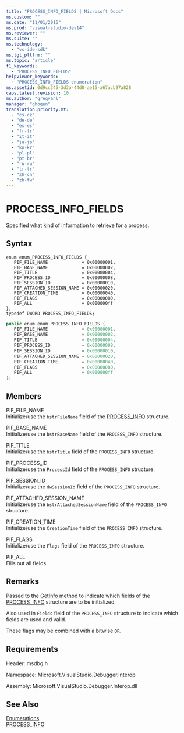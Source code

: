 ```yaml
---
title: "PROCESS_INFO_FIELDS | Microsoft Docs"
ms.custom: ""
ms.date: "11/01/2016"
ms.prod: "visual-studio-dev14"
ms.reviewer: ""
ms.suite: ""
ms.technology: 
  - "vs-ide-sdk"
ms.tgt_pltfrm: ""
ms.topic: "article"
f1_keywords: 
  - "PROCESS_INFO_FIELDS"
helpviewer_keywords: 
  - "PROCESS_INFO_FIELDS enumeration"
ms.assetid: 0d9cc345-3d3a-44d8-ae15-a67acb97a828
caps.latest.revision: 10
ms.author: "gregvanl"
manager: "ghogen"
translation.priority.mt: 
  - "cs-cz"
  - "de-de"
  - "es-es"
  - "fr-fr"
  - "it-it"
  - "ja-jp"
  - "ko-kr"
  - "pl-pl"
  - "pt-br"
  - "ru-ru"
  - "tr-tr"
  - "zh-cn"
  - "zh-tw"
---
```

# PROCESS_INFO_FIELDS
Specified what kind of information to retrieve for a process.  
  
## Syntax  
  
```cpp#  
enum enum_PROCESS_INFO_FIELDS {   
   PIF_FILE_NAME             = 0x00000001,  
   PIF_BASE_NAME             = 0x00000002,  
   PIF_TITLE                 = 0x00000004,  
   PIF_PROCESS_ID            = 0x00000008,  
   PIF_SESSION_ID            = 0x00000010,  
   PIF_ATTACHED_SESSION_NAME = 0x00000020,  
   PIF_CREATION_TIME         = 0x00000040,  
   PIF_FLAGS                 = 0x00000080,  
   PIF_ALL                   = 0x000000ff  
};  
typedef DWORD PROCESS_INFO_FIELDS;  
```  
  
```c#  
public enum enum_PROCESS_INFO_FIELDS {   
   PIF_FILE_NAME             = 0x00000001,  
   PIF_BASE_NAME             = 0x00000002,  
   PIF_TITLE                 = 0x00000004,  
   PIF_PROCESS_ID            = 0x00000008,  
   PIF_SESSION_ID            = 0x00000010,  
   PIF_ATTACHED_SESSION_NAME = 0x00000020,  
   PIF_CREATION_TIME         = 0x00000040,  
   PIF_FLAGS                 = 0x00000080,  
   PIF_ALL                   = 0x000000ff  
};  
```  
  
## Members  
 PIF_FILE_NAME  
 Initialize/use the `bstrFileName` field of the [PROCESS_INFO](../../../extensibility/debugger/reference/process-info.md) structure.  
  
 PIF_BASE_NAME  
 Initialize/use the `bstrBaseName` field of the `PROCESS_INFO` structure.  
  
 PIF_TITLE  
 Initialize/use the `bstrTitle` field of the `PROCESS_INFO` structure.  
  
 PIF_PROCESS_ID  
 Initialize/use the `ProcessId` field of the `PROCESS_INFO` structure.  
  
 PIF_SESSION_ID  
 Initialize/use the `dwSessionId` field of the `PROCESS_INFO` structure.  
  
 PIF_ATTACHED_SESSION_NAME  
 Initialize/use the `bstrAttachedSessionName` field of the `PROCESS_INFO` structure.  
  
 PIF_CREATION_TIME  
 Initialize/use the `CreationTime` field of the `PROCESS_INFO` structure.  
  
 PIF_FLAGS  
 Initialize/use the `Flags` field of the `PROCESS_INFO` structure.  
  
 PIF_ALL  
 Fills out all fields.  
  
## Remarks  
 Passed to the [GetInfo](../../../extensibility/debugger/reference/idebugprocess2-getinfo.md) method to indicate which fields of the [PROCESS_INFO](../../../extensibility/debugger/reference/process-info.md) structure are to be initialized.  
  
 Also used in `Fields` field of the `PROCESS_INFO` structure to indicate which fields are used and valid.  
  
 These flags may be combined with a bitwise `OR`.  
  
## Requirements  
 Header: msdbg.h  
  
 Namespace: Microsoft.VisualStudio.Debugger.Interop  
  
 Assembly: Microsoft.VisualStudio.Debugger.Interop.dll  
  
## See Also  
 [Enumerations](../../../extensibility/debugger/reference/enumerations-visual-studio-debugging.md)   
 [PROCESS_INFO](../../../extensibility/debugger/reference/process-info.md)